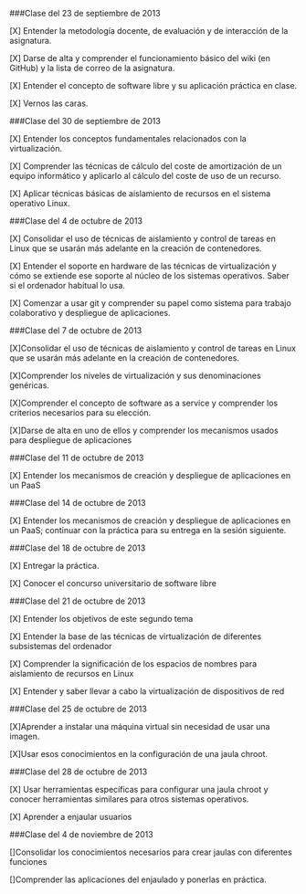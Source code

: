 ###Clase del 23 de septiembre de 2013

[X] Entender la metodología docente, de evaluación y de interacción de la asignatura.

[X] Darse de alta y comprender el funcionamiento básico del wiki (en GitHub) y la lista de correo de la asignatura.

[X] Entender el concepto de software libre y su aplicación práctica en clase.

[X] Vernos las caras.

###Clase del 30 de septiembre de 2013

[X] Entender los conceptos fundamentales relacionados con la virtualización.

[X] Comprender las técnicas de cálculo del coste de amortización de un equipo informático y aplicarlo al cálculo del coste de uso de un recurso.

[X] Aplicar técnicas básicas de aislamiento de recursos en el sistema operativo Linux.

###Clase del 4 de octubre de 2013

[X] Consolidar el uso de técnicas de aislamiento y control de tareas en Linux que se usarán más adelante en la creación de contenedores.

[X] Entender el soporte en hardware de las técnicas de virtualización y cómo se extiende ese soporte al núcleo de los sistemas operativos. Saber si el ordenador habitual lo usa.

[X] Comenzar a usar git y comprender su papel como sistema para trabajo colaborativo y despliegue de aplicaciones.

###Clase del 7 de octubre de 2013

[X]Consolidar el uso de técnicas de aislamiento y control de tareas en Linux que se usarán más adelante en la creación de contenedores.

[X]Comprender los niveles de virtualización y sus denominaciones genéricas.

[X]Comprender el concepto de software as a service y comprender los criterios necesarios para su elección.

[X]Darse de alta en uno de ellos y comprender los mecanismos usados para despliegue de aplicaciones

###Clase del 11 de octubre de 2013

[X] Entender los mecanismos de creación y despliegue de aplicaciones en un PaaS

###Clase del 14 de octubre de 2013

[X] Entender los mecanismos de creación y despliegue de aplicaciones en un PaaS; continuar con la práctica para su entrega en la sesión siguiente.

###Clase del 18 de octubre de 2013

[X] Entregar la práctica.

[X] Conocer el concurso universitario de software libre

###Clase del 21 de octubre de 2013

[X] Entender los objetivos de este segundo tema

[X] Entender la base de las técnicas de virtualización de diferentes subsistemas del ordenador

[X] Comprender la significación de los espacios de nombres para aislamiento de recursos en Linux

[X] Entender y saber llevar a cabo la virtualización de dispositivos de red

###Clase del 25 de octubre de 2013

[X]Aprender a instalar una máquina virtual sin necesidad de usar una imagen.

[X]Usar esos conocimientos en la configuración de una jaula chroot.

###Clase del 28 de octubre de 2013

[X] Usar herramientas específicas para configurar una jaula chroot y conocer herramientas similares para otros sistemas operativos.

[X] Aprender a enjaular usuarios

###Clase del 4 de noviembre de 2013

[]Consolidar los conocimientos necesarios para crear jaulas con diferentes funciones

[]Comprender las aplicaciones del enjaulado y ponerlas en práctica.
